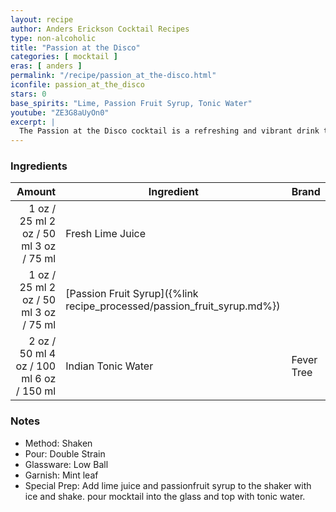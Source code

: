 ```yaml
---
layout: recipe
author: Anders Erickson Cocktail Recipes
type: non-alcoholic
title: "Passion at the Disco"
categories: [ mocktail ]
eras: [ anders ]
permalink: "/recipe/passion_at_the-disco.html"
iconfile: passion_at_the_disco
stars: 0
base_spirits: "Lime, Passion Fruit Syrup, Tonic Water"
youtube: "ZE3G8aUyOn0"
excerpt: |
  The Passion at the Disco cocktail is a refreshing and vibrant drink that combines the tropical flavors of passion fruit with the bright citrus notes of lime.
---
```


### Ingredients

| Amount | Ingredient                                                    | Brand      |
| -----: | ------------------------------------------------------------- | ---------- |
|   <span class="onex active">1 oz / 25 ml</span>  <span class="twox">2 oz / 50 ml</span> <span class="threex">3 oz / 75 ml</span> | Fresh Lime Juice                                              |
|   <span class="onex active">1 oz / 25 ml</span>  <span class="twox">2 oz / 50 ml</span> <span class="threex">3 oz / 75 ml</span> | [Passion Fruit Syrup]({%link recipe_processed/passion_fruit_syrup.md%}) |
|   <span class="onex active">2 oz / 50 ml</span>  <span class="twox">4 oz / 100 ml</span> <span class="threex">6 oz / 150 ml</span> | Indian Tonic Water                                            | Fever Tree |

### Notes

- Method: Shaken
- Pour: Double Strain
- Glassware: Low Ball
- Garnish: Mint leaf
- Special Prep: Add lime juice and passionfruit syrup to the shaker with ice and shake. pour mocktail into the glass and top with tonic water.
